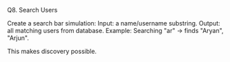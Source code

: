 Q8. Search Users

Create a search bar simulation:
Input: a name/username substring.
Output: all matching users from database.
Example: Searching "ar" → finds "Aryan", "Arjun".

This makes discovery possible.